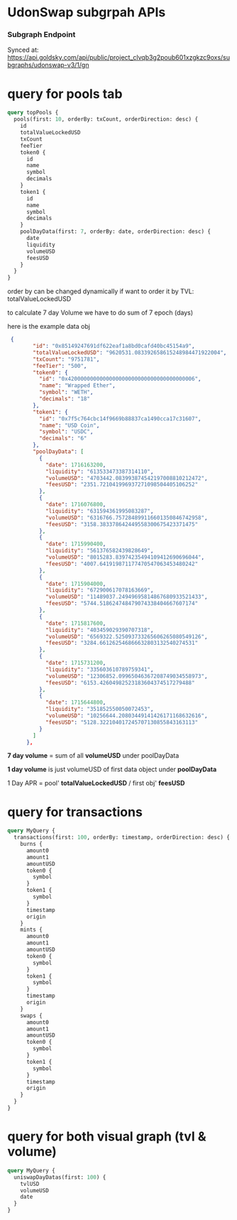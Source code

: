 # UdonSwap subgrpah APIs

### Subgraph Endpoint

Synced at: https://api.goldsky.com/api/public/project_clvqb3g2poub601xzgkzc9oxs/subgraphs/udonswap-v3/1/gn

# query for pools tab

```graphql
query topPools {
  pools(first: 10, orderBy: txCount, orderDirection: desc) {
    id
    totalValueLockedUSD
    txCount
    feeTier
    token0 {
      id
      name
      symbol
      decimals
    }
    token1 {
      id
      name
      symbol
      decimals
    }
    poolDayData(first: 7, orderBy: date, orderDirection: desc) {
      date
      liquidity
      volumeUSD
      feesUSD
    }
  }
}
```

order by can be changed dynamically
if want to order it by TVL: totalValueLockedUSD

to calculate 7 day Volume
we have to do sum of 7 epoch (days)

here is the example data obj

```json
 {
        "id": "0x85149247691df622eaf1a8bd0cafd40bc45154a9",
        "totalValueLockedUSD": "9620531.083392658615248984471922004",
        "txCount": "9751781",
        "feeTier": "500",
        "token0": {
          "id": "0x4200000000000000000000000000000000000006",
          "name": "Wrapped Ether",
          "symbol": "WETH",
          "decimals": "18"
        },
        "token1": {
          "id": "0x7f5c764cbc14f9669b88837ca1490cca17c31607",
          "name": "USD Coin",
          "symbol": "USDC",
          "decimals": "6"
        },
        "poolDayData": [
          {
            "date": 1716163200,
            "liquidity": "613533473387314110",
            "volumeUSD": "4703442.083993874542197008810212472",
            "feesUSD": "2351.721041996937271098504405106252"
          },
          {
            "date": 1716076800,
            "liquidity": "631594361995083287",
            "volumeUSD": "6316766.757284899116601350846742958",
            "feesUSD": "3158.383378642449558300675423371475"
          },
          {
            "date": 1715990400,
            "liquidity": "561376582439828649",
            "volumeUSD": "8015283.83974235494109412690696044",
            "feesUSD": "4007.641919871177470547063453480242"
          },
          {
            "date": 1715904000,
            "liquidity": "672900617078163669",
            "volumeUSD": "11489037.24949695814867680933521433",
            "feesUSD": "5744.518624748479074338404667607174"
          },
          {
            "date": 1715817600,
            "liquidity": "403459029390707318",
            "volumeUSD": "6569322.525093733265606265080549126",
            "feesUSD": "3284.661262546866632803132540274531"
          },
          {
            "date": 1715731200,
            "liquidity": "335603610789759341",
            "volumeUSD": "12306852.09965046367208749034558973",
            "feesUSD": "6153.42604982523183604374517279488"
          },
          {
            "date": 1715644800,
            "liquidity": "351852550050072453",
            "volumeUSD": "10256644.20803449141426171168632616",
            "feesUSD": "5128.322104017245707130855843163113"
          }
        ]
      },
```

**7 day volume** = sum of all **volumeUSD** under poolDayData

**1 day volume** is just volumeUSD of first data object under **poolDayData**

1 Day APR = pool' **totalValueLockedUSD** / first obj' **feesUSD**

# query for transactions

```graphql
query MyQuery {
  transactions(first: 100, orderBy: timestamp, orderDirection: desc) {
    burns {
      amount0
      amount1
      amountUSD
      token0 {
        symbol
      }
      token1 {
        symbol
      }
      timestamp
      origin
    }
    mints {
      amount0
      amount1
      amountUSD
      token0 {
        symbol
      }
      token1 {
        symbol
      }
      timestamp
      origin
    }
    swaps {
      amount0
      amount1
      amountUSD
      token0 {
        symbol
      }
      token1 {
        symbol
      }
      timestamp
      origin
    }
  }
}
```

# query for both visual graph (tvl & volume)

```graphql
query MyQuery {
  uniswapDayDatas(first: 100) {
    tvlUSD
    volumeUSD
    date
  }
}
```
